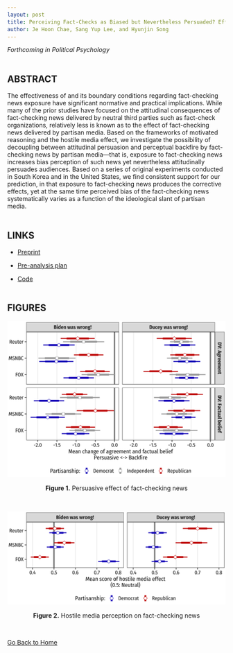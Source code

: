 ```yaml
---
layout: post
title: Perceiving Fact-Checks as Biased but Nevertheless Persuaded? Effects of Fact-Checking News Delivered by Partisan Media
author: Je Hoon Chae, Sang Yup Lee, and Hyunjin Song
---
```


*Forthcoming in Political Psychology*
<br/><br/>

## ABSTRACT

The effectiveness of and its boundary conditions regarding fact-checking news exposure have significant normative and practical implications. While many of the prior studies have focused on the attitudinal consequences of fact-checking news delivered by neutral third parties such as fact-check organizations, relatively less is known as to the effect of fact-checking news delivered by partisan media. Based on the frameworks of motivated reasoning and the hostile media effect, we investigate the possibility of decoupling between attitudinal persuasion and perceptual backfire by fact-checking news by partisan media—that is, exposure to fact-checking news increases bias perception of such news yet nevertheless attitudinally persuades audiences. Based on a series of original experiments conducted in South Korea and in the United States, we find consistent support for our prediction, in that exposure to fact-checking news produces the corrective effects, yet at the same time perceived bias of the fact-checking news systematically varies as a function of the ideological slant of partisan media.
<br/><br/>

## LINKS

- [Preprint](https://osf.io/fws6d/)

- [Pre-analysis plan](https://osf.io/jtbz5)

- [Code](https://github.com/revelunt/Fact-check-experiment)
<br/><br/>

## FIGURES

![Persuasive effect of fact-checking news](./fact-checking-fig-1.png)
<div align="center"><b>Figure 1.</b> Persuasive effect of fact-checking news</div>

<p>&nbsp;</p>


![Hostile media perception on fact-checking news](./fact-checking-fig-2.png)
<div align="center"><b>Figure 2.</b> Hostile media perception on fact-checking news</div>

<p>&nbsp;</p>


[Go Back to Home](https://jehoonchae.github.io)
